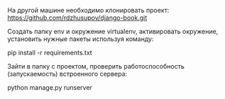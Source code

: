 На другой машине необходимо клонировать проект:
https://github.com/rdzhusupov/django-book.git

Создать папку env и окружение virtualenv, активировать окружение, установить нужные пакеты используя команду:

pip install -r requirements.txt

Зайти в папку с проектом, проверить работоспособность (запускаемость) встроенного сервера:

python manage.py runserver